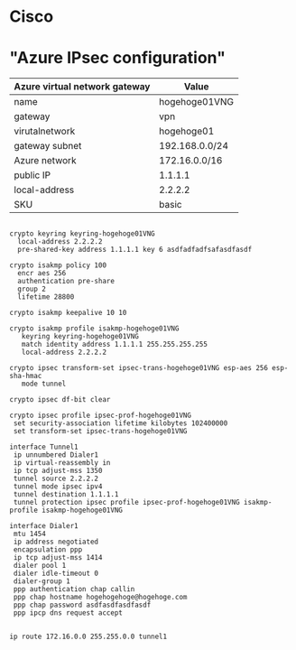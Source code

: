 # Cisco
# "Azure IPsec configuration"

|Azure virtual network gateway| Value|
|-----------------------------|------|
|name|hogehoge01VNG|
|gateway|vpn|
|virutalnetwork|hogehoge01|
|gateway subnet|192.168.0.0/24|
|Azure network|172.16.0.0/16|
|public IP|1.1.1.1|
|local-address|2.2.2.2|
|SKU|basic|

```

crypto keyring keyring-hogehoge01VNG
  local-address 2.2.2.2
  pre-shared-key address 1.1.1.1 key 6 asdfadfadfsafasdfasdf

crypto isakmp policy 100
  encr aes 256
  authentication pre-share
  group 2
  lifetime 28800
  
crypto isakmp keepalive 10 10

crypto isakmp profile isakmp-hogehoge01VNG
   keyring keyring-hogehoge01VNG
   match identity address 1.1.1.1 255.255.255.255
   local-address 2.2.2.2
 
crypto ipsec transform-set ipsec-trans-hogehoge01VNG esp-aes 256 esp-sha-hmac
   mode tunnel

crypto ipsec df-bit clear

crypto ipsec profile ipsec-prof-hogehoge01VNG
 set security-association lifetime kilobytes 102400000
 set transform-set ipsec-trans-hogehoge01VNG
 
interface Tunnel1
 ip unnumbered Dialer1
 ip virtual-reassembly in
 ip tcp adjust-mss 1350
 tunnel source 2.2.2.2
 tunnel mode ipsec ipv4
 tunnel destination 1.1.1.1
 tunnel protection ipsec profile ipsec-prof-hogehoge01VNG isakmp-profile isakmp-hogehoge01VNG

interface Dialer1
 mtu 1454
 ip address negotiated
 encapsulation ppp
 ip tcp adjust-mss 1414
 dialer pool 1
 dialer idle-timeout 0
 dialer-group 1
 ppp authentication chap callin
 ppp chap hostname hogehogehoge@hogehoge.com
 ppp chap password asdfasdfasdfasdf
 ppp ipcp dns request accept


ip route 172.16.0.0 255.255.0.0 tunnel1
 
```

